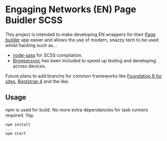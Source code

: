 # Engaging Networks (EN) Page Buidler SCSS

This project is intended to make developing EN wrappers for their [Page builder](http://support.engagingnetworks.net/page-builder) app easier and allows the use of modern, snazzy tech to be used whilst hacking such as...

* [node-sass](https://github.com/sass/node-sass) for SCSS compilation.
* [Browsersync](https://browsersync.io/) has been included to speed up testing and developing across devices.

Future plans to add branchs for common frameworks like [Foundation 6 for sites](http://foundation.zurb.com/sites.html), [Bootstrap 4](https://v4-alpha.getbootstrap.com/) and the like.

## Usage

npm is used for build. No more extra dependancies for task runners required. Yay.

```
npm install
...
npm start
```

